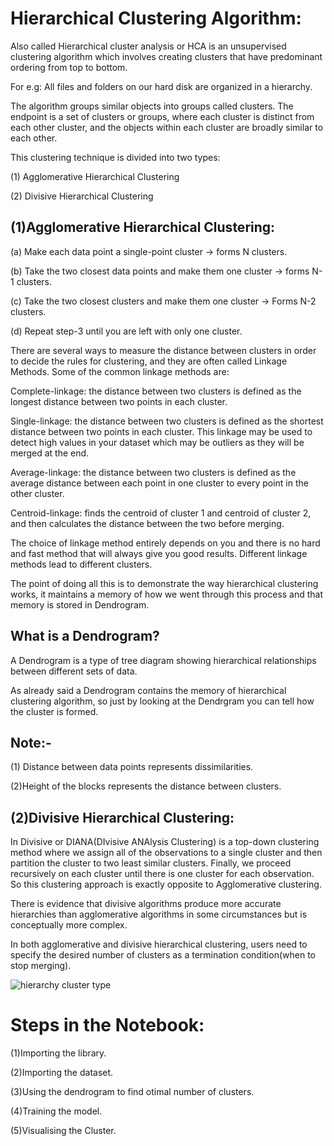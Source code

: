 # Hierarchical Clustering Algorithm:

Also called Hierarchical cluster analysis or HCA is an unsupervised clustering algorithm which involves creating clusters that have predominant ordering from top to bottom.

For e.g: All files and folders on our hard disk are organized in a hierarchy.

The algorithm groups similar objects into groups called clusters. The endpoint is a set of clusters or groups, where each cluster is distinct from each other cluster, and the objects within each cluster are broadly similar to each other.

This clustering technique is divided into two types:

(1) Agglomerative Hierarchical Clustering

(2) Divisive Hierarchical Clustering

## (1)Agglomerative Hierarchical Clustering:

(a) Make each data point a single-point cluster → forms N clusters.

(b) Take the two closest data points and make them one cluster → forms N-1 clusters.

(c) Take the two closest clusters and make them one cluster → Forms N-2 clusters.

(d) Repeat step-3 until you are left with only one cluster.


There are several ways to measure the distance between clusters in order to decide the rules for clustering, and they are often called Linkage Methods. Some of the common linkage methods are:

Complete-linkage: the distance between two clusters is defined as the longest distance between two points in each cluster.

Single-linkage: the distance between two clusters is defined as the shortest distance between two points in each cluster. This linkage may be used to detect high values in your dataset which may be outliers as they will be merged at the end.

Average-linkage: the distance between two clusters is defined as the average distance between each point in one cluster to every point in the other cluster.

Centroid-linkage: finds the centroid of cluster 1 and centroid of cluster 2, and then calculates the distance between the two before merging.

The choice of linkage method entirely depends on you and there is no hard and fast method that will always give you good results. Different linkage methods lead to different clusters.

The point of doing all this is to demonstrate the way hierarchical clustering works, it maintains a memory of how we went through this process and that memory is stored in Dendrogram.

## What is a Dendrogram?

A Dendrogram is a type of tree diagram showing hierarchical relationships between different sets of data.

As already said a Dendrogram contains the memory of hierarchical clustering algorithm, so just by looking at the Dendrgram you can tell how the cluster is formed.

## Note:- 

(1) Distance between data points represents dissimilarities.

(2)Height of the blocks represents the distance between clusters.

## (2)Divisive Hierarchical Clustering:

In Divisive or DIANA(DIvisive ANAlysis Clustering) is a top-down clustering method where we assign all of the observations to a single cluster and then partition the cluster to two least similar clusters. Finally, we proceed recursively on each cluster until there is one cluster for each observation. So this clustering approach is exactly opposite to Agglomerative clustering.

There is evidence that divisive algorithms produce more accurate hierarchies than agglomerative algorithms in some circumstances but is conceptually more complex.

In both agglomerative and divisive hierarchical clustering, users need to specify the desired number of clusters as a termination condition(when to stop merging).

![hierarchy cluster type](https://user-images.githubusercontent.com/55452866/88622109-ac85c400-d0bf-11ea-803f-b90c718c8adb.jpeg)

# Steps in the Notebook:

(1)Importing the library.

(2)Importing the dataset.

(3)Using the dendrogram to find otimal number of clusters.

(4)Training the model.

(5)Visualising the Cluster.
